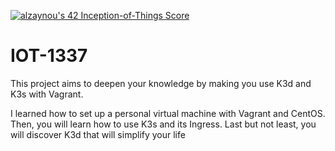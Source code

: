 [![alzaynou's 42 Inception-of-Things Score](https://badge42.vercel.app/api/v2/cl2mjk5oo009709i7yb0upwvb/project/2522262)](https://github.com/alizaynoune)

# IOT-1337
This project aims to deepen your knowledge by making you use K3d and K3s with Vagrant.

I learned how to set up a personal virtual machine with Vagrant and CentOS.
Then, you will learn how to use K3s and its Ingress. Last but not least, you will discover
K3d that will simplify your life
